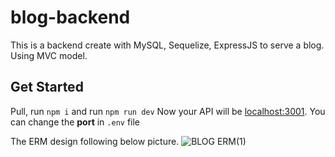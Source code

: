 # blog-backend
This is a backend create with MySQL, Sequelize, ExpressJS to serve a blog. Using MVC model.
## Get Started

Pull, run `npm i` and run `npm run dev`
Now your API will be [localhost:3001](localhost:3001). You can change the **port** in `.env` file

The ERM design following below picture.
![BLOG ERM(1)](https://user-images.githubusercontent.com/112167775/236384783-9a3a4733-5d63-4867-a545-563fad1d4c29.png)
